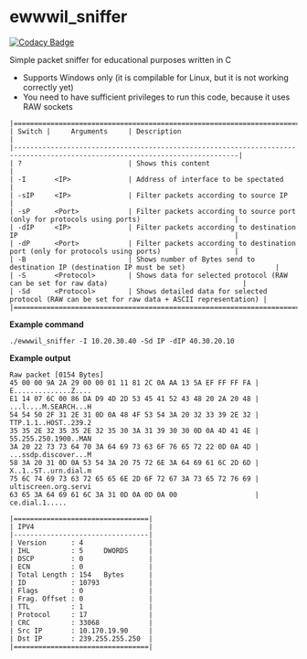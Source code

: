 # ewwwil_sniffer

[![Codacy Badge](https://api.codacy.com/project/badge/Grade/0a994432c7e14beea278c267a3108bbe)](https://app.codacy.com/manual/Petr-Hric/ewwwil_sniffer?utm_source=github.com&utm_medium=referral&utm_content=Petr-Hric/ewwwil_sniffer&utm_campaign=Badge_Grade_Dashboard)

Simple packet sniffer for educational purposes written in C
- Supports Windows only (it is compilable for Linux, but it is not working correctly yet)
- You need to have sufficient privileges to run this code, because it uses RAW sockets

```text
|=============================================================================================================================|
| Switch |     Arguments     | Description                                                                                    |
|-----------------------------------------------------------------------------------------------------------------------------|
| ?                          | Shows this content                                                                             |
| -I       <IP>              | Address of interface to be spectated                                                           |
| -sIP     <IP>              | Filter packets according to source IP                                                          |
| -sP      <Port>            | Filter packets according to source port (only for protocols using ports)                       |
| -dIP     <IP>              | Filter packets according to destination IP                                                     |
| -dP      <Port>            | Filter packets according to destination port (only for protocols using ports)                  |
| -B                         | Shows number of Bytes send to destination IP (destination IP must be set)                      |
| -S       <Protocol>        | Shows data for selected protocol (RAW can be set for raw data)                                 |
| -Sd      <Protocol>        | Shows detailed data for selected protocol (RAW can be set for raw data + ASCII representation) |
|=============================================================================================================================|
```

**Example command**
```
./ewwwil_sniffer -I 10.20.30.40 -Sd IP -dIP 40.30.20.10
```

**Example output**
```
Raw packet [0154 Bytes]
45 00 00 9A 2A 29 00 00 01 11 81 2C 0A AA 13 5A EF FF FF FA | E..............Z....
E1 14 07 6C 00 86 DA D9 4D 2D 53 45 41 52 43 48 20 2A 20 48 | ...l....M.SEARCH...H
54 54 50 2F 31 2E 31 0D 0A 48 4F 53 54 3A 20 32 33 39 2E 32 | TTP.1.1..HOST..239.2
35 35 2E 32 35 35 2E 32 35 30 3A 31 39 30 30 0D 0A 4D 41 4E | 55.255.250.1900..MAN
3A 20 22 73 73 64 70 3A 64 69 73 63 6F 76 65 72 22 0D 0A 4D | ...ssdp.discover...M
58 3A 20 31 0D 0A 53 54 3A 20 75 72 6E 3A 64 69 61 6C 2D 6D | X..1..ST..urn.dial.m
75 6C 74 69 73 63 72 65 65 6E 2D 6F 72 67 3A 73 65 72 76 69 | ultiscreen.org.servi
63 65 3A 64 69 61 6C 3A 31 0D 0A 0D 0A 00                   | ce.dial.1.....

|=================================|
| IPV4                            |
|---------------------------------|
| Version      : 4                |
| IHL          : 5     DWORDS     |
| DSCP         : 0                |
| ECN          : 0                |
| Total Length : 154   Bytes      |
| ID           : 10793            |
| Flags        : 0                |
| Frag. Offset : 0                |
| TTL          : 1                |
| Protocol     : 17               |
| CRC          : 33068            |
| Src IP       : 10.170.19.90     |
| Dst IP       : 239.255.255.250  |
|=================================|
```
